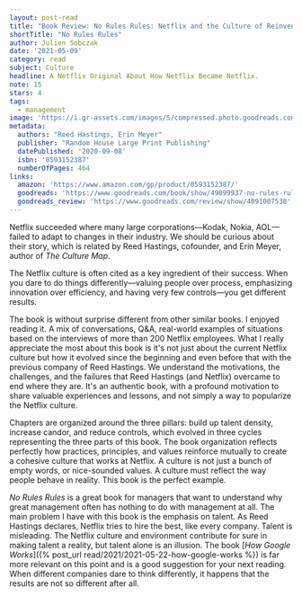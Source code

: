 ```yaml
---
layout: post-read
title: "Book Review: No Rules Rules: Netflix and the Culture of Reinvention"
shortTitle: "No Rules Rules"
author: Julien Sobczak
date: '2021-05-09'
category: read
subject: Culture
headline: A Netflix Original About How Netflix Became Netflix.
note: 15
stars: 4
tags:
  - management
image: 'https://i.gr-assets.com/images/S/compressed.photo.goodreads.com/books/1595815356l/49099937.jpg'
metadata:
  authors: "Reed Hastings, Erin Meyer"
  publisher: "Random House Large Print Publishing"
  datePublished: '2020-09-08'
  isbn: '0593152387'
  numberOfPages: 464
links:
  amazon: 'https://www.amazon.com/gp/product/0593152387/'
  goodreads: 'https://www.goodreads.com/book/show/49099937-no-rules-rules'
  goodreads_review: 'https://www.goodreads.com/review/show/4091007538'
---
```


Netflix succeeded where many large corporations—Kodak, Nokia, AOL—failed to adapt to changes in their industry. We should be curious about their story, which is related by Reed Hastings, cofounder, and Erin Meyer, author of _The Culture Map_.

The Netflix culture is often cited as a key ingredient of their success. When you dare to do things differently—valuing people over process, emphasizing innovation over efficiency, and having very few controls—you get different results.

The book is without surprise different from other similar books. I enjoyed reading it. A mix of conversations, Q&A, real-world examples of situations based on the interviews of more than 200 Netflix employees. What I really appreciate the most about this book is it's not just about the current Netflix culture but how it evolved since the beginning and even before that with the previous company of Reed Hastings. We understand the motivations, the challenges, and the failures that Reed Hastings (and Netflix) overcame to end where they are. It's an authentic book, with a profound motivation to share valuable experiences and lessons, and not simply a way to popularize the Netflix culture.

Chapters are organized around the three pillars: build up talent density, increase candor, and reduce controls, which evolved in three cycles representing the three parts of this book. The book organization reflects perfectly how practices, principles, and values reinforce mutually to create a cohesive culture that works at Netflix. A culture is not just a bunch of empty words, or nice-sounded values. A culture must reflect the way people behave in reality. This book is the perfect example.

_No Rules Rules_ is a great book for managers that want to understand why great management often has nothing to do with management at all. The main problem I have with this book is the emphasis on talent. As Reed Hastings declares, Netflix tries to hire the best, like every company. Talent is misleading. The Netflix culture and environment contribute for sure in making talent a reality, but talent alone is an illusion. The book [_How Google Works_]({% post_url read/2021/2021-05-22-how-google-works %}) is far more relevant on this point and is a good suggestion for your next reading. When different companies dare to think differently, it happens that the results are not so different after all.
